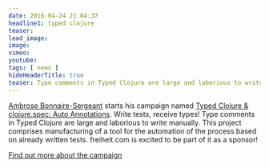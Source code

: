```yaml
---
date: 2016-04-24 21:04:37
headline1: typed clojure
teaser:
lead_image:
image:
vimeo:
youtube:
tags: [ news ]
hideHeaderTitle: true
teaser: Type comments in Typed Clojure are large and laborious to write manually. This project comprises manufacturing of a tool for the automation of the process based on already written tests. freiheit.com is excited to be part of it as a sponsor!
---
```


[Ambrose Bonnaire-Sergeant](https://twitter.com/ambrosebs?lang=de) starts his campaign named [Typed Clojure & clojure.spec: Auto Annotations](https://www.indiegogo.com/projects/typed-clojure-clojure-spec-auto-annotations#/). Write tests, receive types! Type comments in Typed Clojure are large and laborious to write manually.  This project comprises manufacturing of a tool for the automation of the process based on already written tests. freiheit.com is excited to be part of it as a sponsor!

[Find out more about the campaign](http://typedclojure.org/#)



